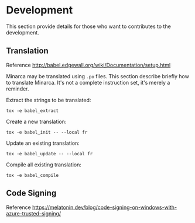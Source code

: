 # Development

This section provide details for those who want to contributes to the development.

## Translation

Reference <http://babel.edgewall.org/wiki/Documentation/setup.html>

Minarca may be translated using `.po` files. This section describe briefly
how to translate Minarca. It's not a complete instruction set, it's merely a reminder.

Extract the strings to be translated:

    tox -e babel_extract

Create a new translation:

    tox -e babel_init -- --local fr

Update an existing translation:

    tox -e babel_update -- --local fr

Compile all existing translation:

    tox -e babel_compile

## Code Signing

Reference <https://melatonin.dev/blog/code-signing-on-windows-with-azure-trusted-signing/>
